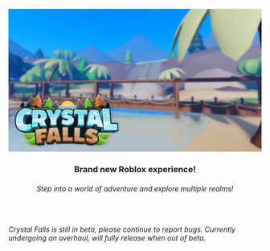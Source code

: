 <p align="center">
<img src="https://github.com/Crystal-Falls-Development-Studios/.github/blob/main/profile/temporary%20thumbnail.png" width=1000>
  
  <h3 align="center">Brand new Roblox experience!</h3>
  <h6 align="center">Step into a world of adventure and explore multiple realms!</h6>
</p>

&nbsp;

*Crystal Falls is still in beta, please continue to report bugs. Currently undergoing an overhaul, will fully release when out of beta.*
